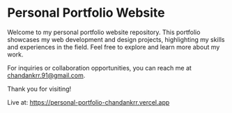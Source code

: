 # Personal Portfolio Website
Welcome to my personal portfolio website repository. This portfolio showcases my web development and design projects, highlighting my skills and experiences in the field. Feel free to explore and learn more about my work.

For inquiries or collaboration opportunities, you can reach me at chandankrr.91@gmail.com.

Thank you for visiting!

Live at: https://personal-portfolio-chandankrr.vercel.app


